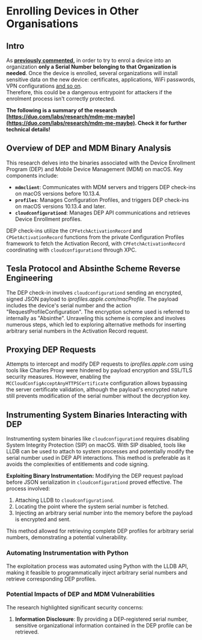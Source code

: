 # Enrolling Devices in Other Organisations

## Intro

As [**previously commented**](#what-is-mdm-mobile-device-management)**,** in order to try to enrol a device into an organization **only a Serial Number belonging to that Organization is needed**. Once the device is enrolled, several organizations will install sensitive data on the new device: certificates, applications, WiFi passwords, VPN configurations [and so on](https://developer.apple.com/enterprise/documentation/Configuration-Profile-Reference.pdf).\
Therefore, this could be a dangerous entrypoint for attackers if the enrolment process isn't correctly protected.

**The following is a summary of the research [https://duo.com/labs/research/mdm-me-maybe](https://duo.com/labs/research/mdm-me-maybe). Check it for further technical details!**

## Overview of DEP and MDM Binary Analysis

This research delves into the binaries associated with the Device Enrollment Program (DEP) and Mobile Device Management (MDM) on macOS. Key components include:

- **`mdmclient`**: Communicates with MDM servers and triggers DEP check-ins on macOS versions before 10.13.4.
- **`profiles`**: Manages Configuration Profiles, and triggers DEP check-ins on macOS versions 10.13.4 and later.
- **`cloudconfigurationd`**: Manages DEP API communications and retrieves Device Enrollment profiles.

DEP check-ins utilize the `CPFetchActivationRecord` and `CPGetActivationRecord` functions from the private Configuration Profiles framework to fetch the Activation Record, with `CPFetchActivationRecord` coordinating with `cloudconfigurationd` through XPC.

## Tesla Protocol and Absinthe Scheme Reverse Engineering

The DEP check-in involves `cloudconfigurationd` sending an encrypted, signed JSON payload to _iprofiles.apple.com/macProfile_. The payload includes the device's serial number and the action "RequestProfileConfiguration". The encryption scheme used is referred to internally as "Absinthe". Unraveling this scheme is complex and involves numerous steps, which led to exploring alternative methods for inserting arbitrary serial numbers in the Activation Record request.

## Proxying DEP Requests

Attempts to intercept and modify DEP requests to _iprofiles.apple.com_ using tools like Charles Proxy were hindered by payload encryption and SSL/TLS security measures. However, enabling the `MCCloudConfigAcceptAnyHTTPSCertificate` configuration allows bypassing the server certificate validation, although the payload's encrypted nature still prevents modification of the serial number without the decryption key.

## Instrumenting System Binaries Interacting with DEP

Instrumenting system binaries like `cloudconfigurationd` requires disabling System Integrity Protection (SIP) on macOS. With SIP disabled, tools like LLDB can be used to attach to system processes and potentially modify the serial number used in DEP API interactions. This method is preferable as it avoids the complexities of entitlements and code signing.

**Exploiting Binary Instrumentation:**
Modifying the DEP request payload before JSON serialization in `cloudconfigurationd` proved effective. The process involved:

1. Attaching LLDB to `cloudconfigurationd`.
2. Locating the point where the system serial number is fetched.
3. Injecting an arbitrary serial number into the memory before the payload is encrypted and sent.

This method allowed for retrieving complete DEP profiles for arbitrary serial numbers, demonstrating a potential vulnerability.

### Automating Instrumentation with Python

The exploitation process was automated using Python with the LLDB API, making it feasible to programmatically inject arbitrary serial numbers and retrieve corresponding DEP profiles.

### Potential Impacts of DEP and MDM Vulnerabilities

The research highlighted significant security concerns:

1. **Information Disclosure**: By providing a DEP-registered serial number, sensitive organizational information contained in the DEP profile can be retrieved.

